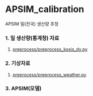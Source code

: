 # APSIM_calibration
APSIM 밀(전국) 생산량 추정

### 1. 밀 생산량(통계청) 자료
1. [preprocess/preprocess_kosis_dy.py](preprocess/preprocess_kosis_dy.py)

### 2. 기상자료
1. [preprocess/preprocess_weather.py](preprocess/preprocess_weather.py)

### 3. APSIM(모델)